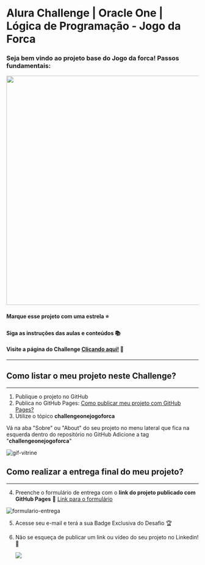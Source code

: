 # Alura Challenge | Oracle One | Lógica de Programação - Jogo da Forca
### Seja bem vindo ao projeto base do Jogo da forca! Passos fundamentais:

<p align="center" >
     <img width="600" heigth="600" src="https://user-images.githubusercontent.com/91544872/153612382-4951b67e-6077-4409-8fe3-86e484f42fee.png">
</p>

#### Marque esse projeto com uma estrela ⭐
#### Siga as instruções das aulas e conteúdos 📚
#### Visite a página do Challenge [Clicando aqui!](https://www.alura.com.br/challenges/oracle-one) 📃
---

## Como listar o meu projeto neste Challenge?
---

1) Publique o projeto no GitHub
2) Publica no GitHub Pages: [Como publicar meu projeto com GitHub Pages?](https://docs.github.com/pt/pages/getting-started-with-github-pages/creating-a-github-pages-site) 
3) Utilize o tópico **challengeonejogoforca**


Vá na aba "Sobre" ou "About" do seu projeto no menu lateral que fica na esquerda dentro do repositório no GitHub
Adicione a tag "**challengeonejogoforca**"

![gif-vitrine](https://user-images.githubusercontent.com/91544872/153601047-62aee6cb-e3cf-42b3-92c3-7130c996113f.gif)

## Como realizar a entrega final do meu projeto?
---

4) Preenche o formulário de entrega com o **link do projeto publicado com GitHub Pages**
🔹 [Link para o formulário](https://lp.alura.com.br/alura-latam-lp-entrega-de-challenge-one)

![formulario-entrega](https://user-images.githubusercontent.com/91544872/153610784-525ff005-d667-43f1-adcc-155b5274d87b.png)

5) Acesse seu e-mail e terá a sua Badge Exclusiva do Desafio 🏆
6) Não se esqueça de publicar um link ou vídeo do seu projeto no Linkedin! 🏁

    <a href="https://www.linkedin.com/company/alura-latam/mycompany/" target="_blank"><img src="https://img.shields.io/badge/-LinkedIn-%230077B5?style=for-the-badge&logo=linkedin&logoColor=white" target="_blank"></a>    

